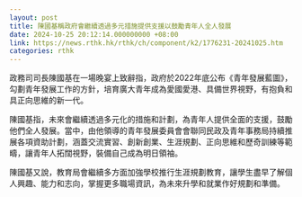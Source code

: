 ```yaml
---
layout: post
title: 陳國基稱政府會繼續透過多元措施提供支援以鼓勵青年人全人發展
date: 2024-10-25 20:12:14.000000000 +08:00
link: https://news.rthk.hk/rthk/ch/component/k2/1776231-20241025.htm
categories: rthk
---
```


政務司司長陳國基在一場晚宴上致辭指，政府於2022年底公布《青年發展藍圖》，勾劃青年發展工作的方針，培育廣大青年成為愛國愛港、具備世界視野，有抱負和具正向思維的新一代。

陳國基指，未來會繼續透過多元化的措施和計劃，為青年人提供全面的支援，鼓勵他們全人發展。當中，由他領導的青年發展委員會會聯同民政及青年事務局持續推展各項資助計劃，涵蓋交流實習、創新創業、生涯規劃、正向思維和歷奇訓練等範疇，讓青年人拓闊視野，裝備自己成為明日領袖。

陳國基又說，教育局會繼續多方面加強學校推行生涯規劃教育，讓學生盡早了解個人興趣、能力和志向，掌握更多職場資訊，為未來升學和就業作好規劃和準備。
